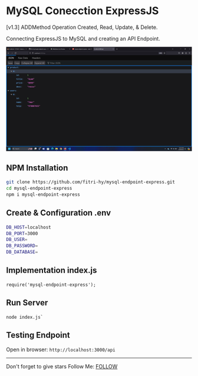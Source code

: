 # MySQL Conecction ExpressJS

[v1.3] ADDMethod Operation Created, Read, Update, & Delete.

Connecting ExpressJS to MySQL and creating an API Endpoint.

<img src="./Screenshot.png" />

## NPM Installation
```sh
git clone https://github.com/fitri-hy/mysql-endpoint-express.git
cd mysql-endpoint-express
npm i mysql-endpoint-express
```

## Create & Configuration .env
```sh
DB_HOST=localhost
DB_PORT=3000
DB_USER=
DB_PASSWORD=
DB_DATABASE=
```
## Implementation index.js
```
require('mysql-endpoint-express');
```

## Run Server
```
node index.js`
```

## Testing Endpoint
Open in browser: `http://localhost:3000/api`
<hr/>

Don't forget to give stars
Follow Me: <a href="https://hy-tech.my.id/">FOLLOW</a>
